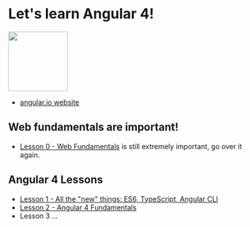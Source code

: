 # Let's learn Angular 4!
<a href="https://angular.io"><img src="https://angular.io/assets/images/logos/angular/angular.svg" width="120"></a>

- [angular.io website](https://angular.io)

## Web fundamentals are important! 
- [Lesson 0 - Web Fundamentals](https://github.com/delta1/learn-angular1/blob/master/Lesson0/index.md) is still extremely important, go over it again. 

## Angular 4 Lessons
- [Lesson 1 - All the "new" things: ES6, TypeScript, Angular CLI](Lesson1/index.md)
- [Lesson 2 - Angular 4 Fundamentals](Lesson2/index.md)
- Lesson 3 ... 


